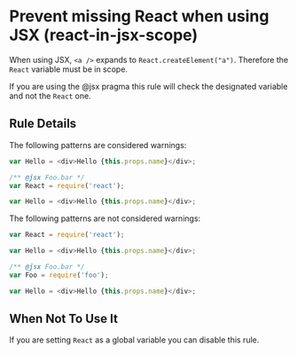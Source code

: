 # Prevent missing React when using JSX (react-in-jsx-scope)

When using JSX, `<a />` expands to `React.createElement("a")`. Therefore the
`React` variable must be in scope.

If you are using the @jsx pragma this rule will check the designated variable and not the `React` one.

## Rule Details

The following patterns are considered warnings:

```js
var Hello = <div>Hello {this.props.name}</div>;
```

```js
/** @jsx Foo.bar */
var React = require('react');

var Hello = <div>Hello {this.props.name}</div>;
```

The following patterns are not considered warnings:

```js
var React = require('react');

var Hello = <div>Hello {this.props.name}</div>;
```

```js
/** @jsx Foo.bar */
var Foo = require('foo');

var Hello = <div>Hello {this.props.name}</div>;
```

## When Not To Use It

If you are setting `React` as a global variable you can disable this rule.
